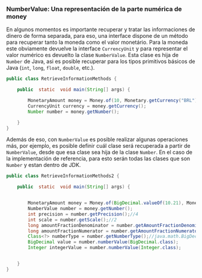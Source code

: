 ### NumberValue: Una representación de la parte numérica de money


En algunos momentos es importante recuperar y tratar las informaciones de dinero de forma separada, para eso, una interface dispone de un método para recuperar tanto la moneda como el valor monetário. Para la moneda este obviamente devuelve la interface ```CurrencyUnit``` y para representar el valor numérico es devuelto la clase ```NumberValue```. Esta clase es hija de ```Number``` de Java, asi es posible recuperar para los tipos primitivos básicos de Java (```int```, ```long```, ```float```, ```double```, etc.).


```java
public class RetrieveInformationMethods {

    public  static  void main(String[] args) {

        MonetaryAmount money = Money.of(10, Monetary.getCurrency("BRL"));
        CurrencyUnit currency = money.getCurrency();
        Number number = money.getNumber();

    }
}
```

Además de eso, con ```NumberValue``` es posible realizar algunas operaciones más, por ejemplo, es posible definir cuál clase será recuperada a partir de ```NumberValue```, desde que esa clase sea hija de la clase ```Number```. En el caso de la implementación de referencia, para esto serán todas las clases que son ```Number``` y estan dentro de JDK.


```java
public class RetrieveInformationMethods2 {

    public  static  void main(String[] args) {


        MonetaryAmount money = Money.of(BigDecimal.valueOf(10.21), Monetary.getCurrency("BRL"));
        NumberValue number = money.getNumber();
        int precision = number.getPrecision();//4
        int scale = number.getScale();//2
        long amountFractionDenominator = number.getAmountFractionDenominator();//21
        long amountFractionNumerator = number.getAmountFractionNumerator();//10
        Class<?> numberType = number.getNumberType();//java.math.BigDecimal
        BigDecimal value = number.numberValue(BigDecimal.class);
        Integer integerValue = number.numberValue(Integer.class);


    }
}
```

